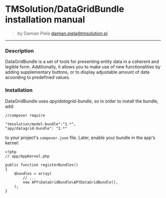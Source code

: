 # TMSolution/DataGridBundle installation manual

>by Damian Piela <damian.piela@tmsolution.pl>
---


### Description

DataGridBundle is a set of tools for presenting entity data in a coherent and legible form. 
Additionally, it allows you to make use of new functionalities by adding supplementary buttons, or to display adjustable amount of data acoording to predefined values.


### Installation

DataGridBundle uses *apy/datagrid-bundle*, so in order to install the bundle, add: 

```
//composer require

"tmsolution/model-bundle":"1.*",
"apy/datagrid-bundle": "2.*"
```

to your project's `composer.json` file. Later, enable your bundle in the app's kernel:

```
<?php
// app/AppKernel.php

public function registerBundles()
{
    $bundles = array(
        // ...
        new APY\DataGridBundle\APYDataGridBundle(),
    );
}
```

